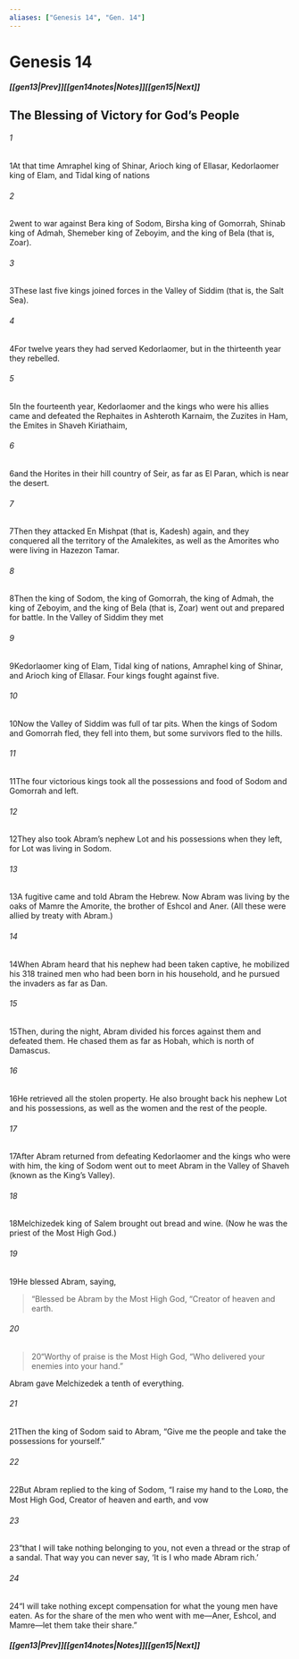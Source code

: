 ```yaml
---
aliases: ["Genesis 14", "Gen. 14"]
---
```

# Genesis 14
##### <span class=arrow-left></span>[[gen13|Prev]]<span class=navigation-separator></span>[[gen14notes|Notes]]<span class=navigation-separator></span>[[gen15|Next]]<span class=arrow-right></span>
## The Blessing of Victory for God’s People
###### 1
<span class=verse-first>1</span>At that time Amraphel king of Shinar, Arioch king of Ellasar, Kedorlaomer king of Elam, and Tidal king of nations
###### 2
<span class=verse-body>2</span>went to war against Bera king of Sodom, Birsha king of Gomorrah, Shinab king of Admah, Shemeber king of Zeboyim, and the king of Bela (that is, Zoar).
###### 3
<span class=verse-body>3</span>These last five kings joined forces in the Valley of Siddim (that is, the Salt Sea).
###### 4
<span class=verse-body>4</span>For twelve years they had served Kedorlaomer, but in the thirteenth year they rebelled.
###### 5
<span class=verse-body>5</span>In the fourteenth year, Kedorlaomer and the kings who were his allies came and defeated the Rephaites in Ashteroth Karnaim, the Zuzites in Ham, the Emites in Shaveh Kiriathaim,
###### 6
<span class=verse-body>6</span>and the Horites in their hill country of Seir, as far as El Paran, which is near the desert.
###### 7
<span class=verse-body>7</span>Then they attacked En Mishpat (that is, Kadesh) again, and they conquered all the territory of the Amalekites, as well as the Amorites who were living in Hazezon Tamar.
###### 8
<span class=verse-body>8</span>Then the king of Sodom, the king of Gomorrah, the king of Admah, the king of Zeboyim, and the king of Bela (that is, Zoar) went out and prepared for battle. In the Valley of Siddim they met
###### 9
<span class=verse-body>9</span>Kedorlaomer king of Elam, Tidal king of nations, Amraphel king of Shinar, and Arioch king of Ellasar. Four kings fought against five.
###### 10
<span class=verse-body>10</span>Now the Valley of Siddim was full of tar pits. When the kings of Sodom and Gomorrah fled, they fell into them, but some survivors fled to the hills.
###### 11
<span class=verse-body>11</span>The four victorious kings took all the possessions and food of Sodom and Gomorrah and left.
###### 12
<span class=verse-body>12</span>They also took Abram’s nephew Lot and his possessions when they left, for Lot was living in Sodom.
<div class=paragraph-break></div>

###### 13
<span class=verse-first>13</span>A fugitive came and told Abram the Hebrew. Now Abram was living by the oaks of Mamre the Amorite, the brother of Eshcol and Aner. (All these were allied by treaty with Abram.)
###### 14
<span class=verse-body>14</span>When Abram heard that his nephew had been taken captive, he mobilized his 318 trained men who had been born in his household, and he pursued the invaders as far as Dan.
###### 15
<span class=verse-body>15</span>Then, during the night, Abram divided his forces against them and defeated them. He chased them as far as Hobah, which is north of Damascus.
###### 16
<span class=verse-body>16</span>He retrieved all the stolen property. He also brought back his nephew Lot and his possessions, as well as the women and the rest of the people.
<div class=paragraph-break></div>

###### 17
<span class=verse-first>17</span>After Abram returned from defeating Kedorlaomer and the kings who were with him, the king of Sodom went out to meet Abram in the Valley of Shaveh (known as the King’s Valley).
###### 18
<span class=verse-body>18</span>Melchizedek king of Salem brought out bread and wine. (Now he was the priest of the Most High God.)
###### 19
<span class=verse-body>19</span>He blessed Abram, saying,
<div class=paragraph-break></div>

><span class=poetry-quote-double>“</span>Blessed be Abram by the Most High God,
><span class=poetry-quote-double>“</span>Creator of heaven and earth.
###### 20
><span class=verse-body-poetry>20</span><span class=poetry-quote-double>“</span>Worthy of praise is the Most High God,
><span class=poetry-quote-double>“</span>Who delivered your enemies into your hand.”
<div class=paragraph-break></div>

Abram gave Melchizedek a tenth of everything.
###### 21
<span class=verse-body>21</span>Then the king of Sodom said to Abram, “Give me the people and take the possessions for yourself.”
###### 22
<span class=verse-body>22</span>But Abram replied to the king of Sodom, “I raise my hand to the Lᴏʀᴅ, the Most High God, Creator of heaven and earth, and vow
###### 23
<span class=verse-body>23</span>“that I will take nothing belonging to you, not even a thread or the strap of a sandal. That way you can never say, ‘It is I who made Abram rich.’
###### 24
<span class=verse-body>24</span>“I will take nothing except compensation for what the young men have eaten. As for the share of the men who went with me—Aner, Eshcol, and Mamre—let them take their share.”
##### <span class=arrow-left></span>[[gen13|Prev]]<span class=navigation-separator></span>[[gen14notes|Notes]]<span class=navigation-separator></span>[[gen15|Next]]<span class=arrow-right></span>